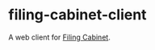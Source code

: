 # filing-cabinet-client

A web client for [Filing Cabinet](https://github.com/bhorvath/filing-cabinet).
